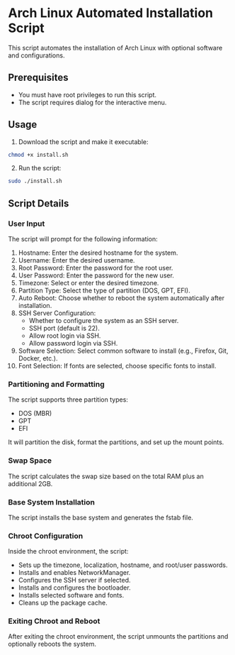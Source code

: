 # Arch Linux Automated Installation Script

This script automates the installation of Arch Linux with optional software and configurations.

## Prerequisites

 - You must have root privileges to run this script.
 - The script requires dialog for the interactive menu.

## Usage

1. Download the script and make it executable:

```bash
chmod +x install.sh
```

2. Run the script:

```bash
sudo ./install.sh
```

## Script Details

### User Input

The script will prompt for the following information:

1. Hostname: Enter the desired hostname for the system.
2. Username: Enter the desired username.
3. Root Password: Enter the password for the root user.
4. User Password: Enter the password for the new user.
5. Timezone: Select or enter the desired timezone.
6. Partition Type: Select the type of partition (DOS, GPT, EFI).
7. Auto Reboot: Choose whether to reboot the system automatically after installation.
8. SSH Server Configuration:
    - Whether to configure the system as an SSH server.
    - SSH port (default is 22).
    - Allow root login via SSH.
    - Allow password login via SSH.
9. Software Selection: Select common software to install (e.g., Firefox, Git, Docker, etc.).
10. Font Selection: If fonts are selected, choose specific fonts to install.

### Partitioning and Formatting

The script supports three partition types:

 - DOS (MBR)
 - GPT
 - EFI

It will partition the disk, format the partitions, and set up the mount points.

### Swap Space

The script calculates the swap size based on the total RAM plus an additional 2GB.

### Base System Installation

The script installs the base system and generates the fstab file.

### Chroot Configuration

Inside the chroot environment, the script:

 - Sets up the timezone, localization, hostname, and root/user passwords.
 - Installs and enables NetworkManager.
 - Configures the SSH server if selected.
 - Installs and configures the bootloader.
 - Installs selected software and fonts.
 - Cleans up the package cache.

### Exiting Chroot and Reboot

After exiting the chroot environment, the script unmounts the partitions and optionally reboots the system.